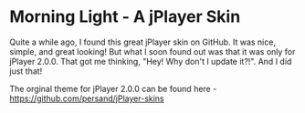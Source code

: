 Morning Light - A jPlayer Skin
=========
Quite a while ago, I found this great jPlayer skin on GitHub. It was nice, simple, and great looking! But what I soon found out was that it was only for jPlayer 2.0.0. That got me thinking, "Hey! Why don't I update it?!". And I did just that!

The orginal theme for jPlayer 2.0.0 can be found here - https://github.com/persand/jPlayer-skins